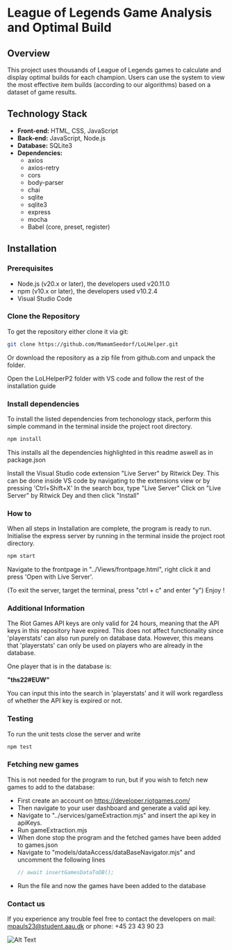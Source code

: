 # League of Legends Game Analysis and Optimal Build 

## Overview
This project uses thousands of League of Legends games to calculate and display optimal builds for each champion. Users can use the system to view the most effective item builds (according to our algorithms) based on a dataset of game results.

## Technology Stack
- **Front-end:** HTML, CSS, JavaScript
- **Back-end:** JavaScript, Node.js
- **Database:** SQLite3
- **Dependencies:**
  - axios
  - axios-retry
  - cors
  - body-parser
  - chai
  - sqlite
  - sqlite3
  - express
  - mocha
  - Babel (core, preset, register)
    
## Installation

### Prerequisites
- Node.js (v20.x or later), the developers used v20.11.0
- npm (v10.x or later), the developers used v10.2.4
- Visual Studio Code

  
### Clone the Repository
To get the repository either clone it via git:
```bash
git clone https://github.com/MamamSeedorf/LoLHelper.git
```
Or download the repository as a zip file from github.com and unpack the folder.

Open the LoLHelperP2 folder with VS code and follow the rest of the installation guide


### Install dependencies
To install the listed dependencies from techonology stack, perform this simple command in the terminal inside the project root directory.
```bash
npm install
```
This installs all the dependencies highlighted in this readme aswell as in package.json

Install the Visual Studio code extension "Live Server" by Ritwick Dey.
This can be done inside VS code by navigating to the extensions view or by pressing 'Ctrl+Shift+X'
In the search box, type "Live Server"
Click on "Live Server" by Ritwick Dey and then click "Install"

### How to
When all steps in Installation are complete, the program is ready to run. 
Initialise the express server by running in the terminal inside the project root directory.
```bash
npm start
```
Navigate to the frontpage in "../Views/frontpage.html", right click it and press 'Open with Live Server'.

(To exit the server, target the terminal, press "ctrl + c" and enter "y")
Enjoy !

### Additional Information

The Riot Games API keys are only valid for 24 hours, meaning that the API keys in this repository have expired. This does not affect functionality since 'playerstats' can also run purely on database data. However, this means that 'playerstats' can only be used on players who are already in the database.

One player that is in the database is:

**"ths22#EUW"**

You can input this into the search in 'playerstats' and it will work regardless of whether the API key is expired or not.



### Testing
To run the unit tests close the server and write
```bash
npm test
```

### Fetching new games
This is not needed for the program to run, but if you wish to fetch new games to add to the database:
* First create an account on https://developer.riotgames.com/
* Then navigate to your user dashboard and generate a valid api key.
* Navigate to "../services/gameExtraction.mjs" and insert the api key in apiKeys.
* Run gameExtraction.mjs
* When done stop the program and the fetched games have been added to games.json
* Navigate to "models/dataAccess/dataBaseNavigator.mjs" and uncomment the following lines
  ```js
  // await insertGamesDataToDB();
  ```
* Run the file and now the games have been added to the database

  
### Contact us
If you experience any trouble feel free to contact the developers on mail: mpauls23@student.aau.dk or phone: +45 23 43 90 23

  ![Alt Text](https://media.giphy.com/media/v1.Y2lkPTc5MGI3NjExMDNwZm8zemhzanFiNDExdWEyeWd4MGk4d2ZtbXB3MmY5NjI2MDZucCZlcD12MV9naWZzX3NlYXJjaCZjdD1n/3o6vXNLzXdW4sbFRGo/giphy.gif)

